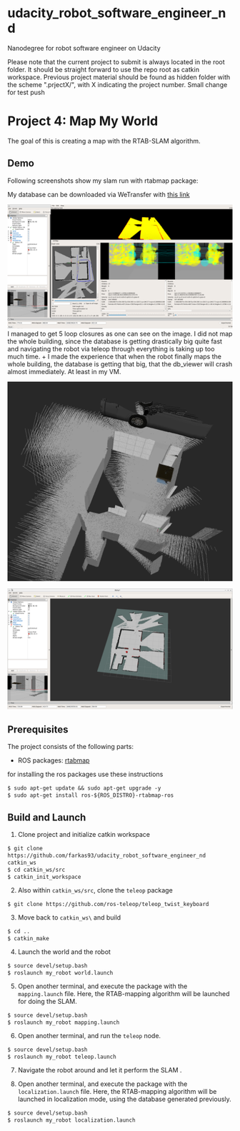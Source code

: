 # udacity_robot_software_engineer_nd
Nanodegree for robot software engineer on Udacity

Please note that the current project to submit is always located in the root folder. It should be straight forward to use the repo root as catkin workspace. Previous project material should be found as hidden folder with the scheme ".prjectX/", with X indicating the project number. 
Small change for test push

# Project 4: Map My World

The goal of this is creating a map with the RTAB-SLAM algorithm.

## Demo 

Following screenshots show my slam run with rtabmap package:

My database can be downloaded via WeTransfer with [this link](https://we.tl/t-5AiIn2j8I3)

![DB Viewer](.videos_and_images/db_viewer.PNG)
I managed to get 5 loop closures as one can see on the image. I did not map the whole building, since the database is getting drastically big quite fast and navigating the robot via teleop through everything is taking up too much time. + I made the experience that when the robot finally maps the whole building, the database is getting that big, that the db_viewer will crash almost immediately. At least in my VM.

![Point Cloud](.videos_and_images/point_cloud.PNG)

![RViz](.videos_and_images/rviz.PNG)

## Prerequisites

The project consists of the following parts:
- ROS packages: [rtabmap](http://wiki.ros.org/rtabmap_ros/)

for installing the ros packages use these instructions
```
$ sudo apt-get update && sudo apt-get upgrade -y
$ sudo apt-get install ros-${ROS_DISTRO}-rtabmap-ros
```

## Build and Launch
1. Clone project and initialize catkin workspace
```
$ git clone https://github.com/farkas93/udacity_robot_software_engineer_nd catkin_ws
$ cd catkin_ws/src
$ catkin_init_workspace
```

2. Also within `catkin_ws/src`, clone the `teleop` package
```
$ git clone https://github.com/ros-teleop/teleop_twist_keyboard
```

3. Move back to `catkin_ws\` and build
```
$ cd ..
$ catkin_make
```

4. Launch the world and the robot
```
$ source devel/setup.bash
$ roslaunch my_robot world.launch
```

5. Open another terminal, and execute the package with the `mapping.launch` file. Here,
the RTAB-mapping algorithm will be launched for doing the SLAM.
```
$ source devel/setup.bash
$ roslaunch my_robot mapping.launch
```

6. Open another terminal, and run the `teleop` node.
```
$ source devel/setup.bash
$ roslaunch my_robot teleop.launch
```

7. Navigate the robot around and let it perform the SLAM .

8. Open another terminal, and execute the package with the `localization.launch` file. Here,
the RTAB-mapping algorithm will be launched in localization mode, using the database generated previously.
```
$ source devel/setup.bash
$ roslaunch my_robot localization.launch
```
